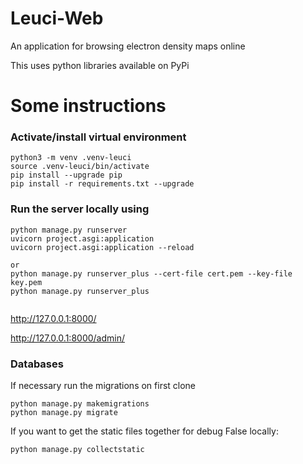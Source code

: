 
# Leuci-Web
An application for browsing electron density maps online

This uses python libraries available on PyPi

# Some instructions
### Activate/install virtual environment
```
python3 -m venv .venv-leuci
source .venv-leuci/bin/activate
pip install --upgrade pip
pip install -r requirements.txt --upgrade

```

### Run the server locally using
```
python manage.py runserver
uvicorn project.asgi:application
uvicorn project.asgi:application --reload

or
python manage.py runserver_plus --cert-file cert.pem --key-file key.pem
python manage.py runserver_plus


```
http://127.0.0.1:8000/

http://127.0.0.1:8000/admin/

### Databases
If necessary run the migrations on first clone
```
python manage.py makemigrations
python manage.py migrate
```
If you want to get the static files together for debug False locally:
```
python manage.py collectstatic
```



